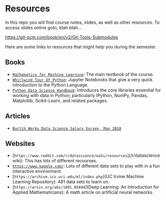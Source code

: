 # Resources

In this repo you will find course notes, slides, as well as other resources. To access slides online goto, blah blah...

https://git-scm.com/book/en/v2/Git-Tools-Submodules

Here are some links to resources that might help you during the semester. 

## Books

- [`Mathematics for Machine Learning`](https://mml-book.github.io/): The main textbook of the course.
- [`Whirlwind Tour Of Python`](https://github.com/jakevdp/WhirlwindTourOfPython): Jupyter Notebooks that give a very quick introduction to the Python Language.
- [`Python Data Science Handbook`](https://github.com/jakevdp/PythonDataScienceHandbook): Introduces the core libraries essential for working with data in Python; particularly IPython, NumPy, Pandas, Matplotlib, Scikit-Learn, and related packages.

## Articles

- [`Burtch Works Data Science Salary Survey, May 2018`](https://www.burtchworks.com/wp-content/uploads/2018/05/Burtch-Works-Study_DS-2018.pdf)

## Websites

- [`https://www.reddit.com/r/datascience/wiki/resources`](/r/datascience wiki): This has lots of different recourses. 
- [`https://www.kaggle.com/`](https://www.kaggle.com/): Lots of different data sets to play with in a fun interactive environment.
- [`https://archive.ics.uci.edu/ml/index.php`](UC Irvine Machine Learning Repository): 481 data sets to learn on. 
- [`https://arxiv.org/abs/1801.05894`](Deep Learning: An Introduction for Applied Mathematicians): A math article on artificial neural networks. 


